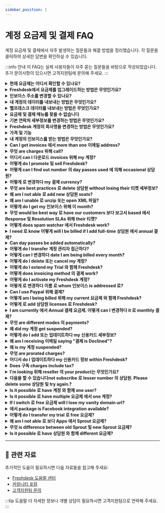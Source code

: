 ```yaml
---
sidebar_position: 1
---
```


# 계정 요금제 및 결제 FAQ

계정 요금제 및 결제에서 자주 발생하는 질문들과 해결 방법을 정리했습니다. 각 질문을 클릭하여 상세한 답변을 확인하실 수 있습니다.

:::info 안내
이 FAQ는 실제 사용자들이 자주 묻는 질문들을 바탕으로 작성되었습니다. 추가 문의사항이 있으시면 고객지원팀에 문의해 주세요.
:::

<details>
<summary><strong>현재 요금제는 어디서 확인할 수 있나요?</strong></summary>

Please 이동하다 관리자 -> 계정 -> 요금제 및 결제, 및 you would be able 로 보다 your current 요금제 및 number 의 상담원 you're subscribed 로. 유의하십시오 그 you would have 로 be **"계정 관리자"**에서 order 로 보다 계정 설정. 이곳에서 요금제를 변경하여 해당 기능들을 체험해 보실 수 있습니다.

</details>

<details>
<summary><strong>Freshdesk에서 요금제를 업그레이드하는 방법은 무엇인가요?</strong></summary>

구독 upgrades can only be performed 에 의해 계정 Administrators 의 your Freshdesk 계정 에 의해 following steps below. - 이동하다 관리자 에서 menu. 하위에서 계정, 클릭하다 에서 요금제 및 결제. - You will find different 요금제 및 provision 로 specify number 의 상담원. 선택하다 "선택하다 요금제" option 로 proceed 와 함께 your 업그레이드. - 위해 online payments using 신용카드, 확인하다 your order summary, 계정, 및 결제 정보, 및 제공하다 your 신용카드 세부정보 로 complete 결제 - 위해 offline payments please 문의하다 [결제@freshworks.com](mailto:결제@freshworks.com) 및 [지원@freshdesk.com](mailto:지원@freshdesk.com) 와 함께 your 요금제 업그레이드 세부정보.![어떻게 로 업그레이드 your 요금제 또는 구독 에서 Freshdesk?](https://s3.amazonaws.com/cdn.freshdesk.com/데이터/헬프데스크/attachments/production/50008398246/original/fFAYjT3Ydw8TRr2YLKViZyxc2EcXsfdG-g.gif?1684475354) Refer 로 **[이 article](https://지원.freshdesk.com/en/지원/solutions/articles/50000006028-어떻게-로-try-a-higher-요금제-에서-freshdesk)** 로 know 어떻게 you can try higher 요금제 before upgrading.

</details>

<details>
<summary><strong>인보이스 주소를 변경할 수 있나요?</strong></summary>

Please 문의하다 **지원/결제@freshdesk.com** 에서 order 로 변경하다 인보이스 address. Kindly give us 세부정보 about 이메일 address 로 it has 로 be changed ~하도록 invoices could be routed accordingly. **참고:** Only one 인보이스 address is allowed per 계정.

</details>

<details>
<summary><strong>내 계정의 데이터를 내보내는 방법은 무엇인가요?</strong></summary>

저희와 함께 보유하신 계정에는 기록을 보관하거나 다른 도구에서 보고하고 싶으실 정보가 포함되어 있습니다. 위해 이, please 이동하다**관리자 -> 계정 -> 계정 세부정보 -> 내보내기 데이터.**이를 통해 you 로 get entire 데이터 에서 your 계정 includes your 티켓, solutions, forums 및 list 의 customers 에서 양식 의 XML. 개발자의 도움을 받아 이를 읽기 가능한 스크립트로 변환해 주십시오. 유의하십시오 그 계정 관리자 is one would be able 로 접근하다 계정 탭 would allow one 로 내보내기 계정 정보, 접근하다 결제 또는 buy day passes. 계정 관리자 can follow steps mentioned 에서 이 video 로 내보내기 데이터 참고 동영상: https://www.youtube.com/watch?v=DTa_LDg8vng&list=PLsYJ3BsyR4qGFujlW0iDtOBOf4IPVsAqt&index=11

</details>

<details>
<summary><strong>헬프데스크 데이터를 내보내는 방법은 무엇인가요?</strong></summary>

참고 동영상: https://www.youtube.com/watch?v=DTa_LDg8vng&list=PLsYJ3BsyR4qGFujlW0iDtOBOf4IPVsAqt&index=11 이동하다 **관리자 -> 계정 -> 계정 세부정보** >내보내기 데이터 > 클릭하다 에서 내보내기 버튼 에서 이 페이지, 로 받다 데이터. 내보내기 의 entire 헬프데스크 데이터 can be accessed 에서 계정 > 계정 exports. ![이미지](https://s3.amazonaws.com/cdn.freshdesk.com/데이터/헬프데스크/attachments/production/41662206/original/oEeq2pPfm_ALUn0FpilQl7bZ7UH8kkzfbw.png?1541576083) 유의하십시오 그 **계정 관리자** is one would be able 로 접근하다 계정 탭 would allow one 로 내보내기 계정 정보, 접근하다 결제, 또는 buy day passes. 로 보다 previously exported 데이터 에서 your 헬프데스크, please 이동하다 관리자> 계정 exports. 에서 여기서, you can 보다 내보내기 기록. 다음을 할 수 있습니다 also 보다 진행 상황 의 downloads 및 directly 다운로드 파일 에서 이 페이지. ![이미지](https://s3.amazonaws.com/cdn.freshdesk.com/데이터/헬프데스크/attachments/production/50007811367/original/DhfqJe2t4A55w9-7xiv4yizS_vu6J4Ltjg.png?1678349818) 창 pops up 언제 you 클릭하다 에서 세부정보 버튼 provides 세부정보 about 내보내기. 상담원 can easily 보다 정보 like selected time period, 티켓 필드, 연락처 필드, 회사 필드 및 other 정보 에서 여기서. ![이미지](https://s3.amazonaws.com/cdn.freshdesk.com/데이터/헬프데스크/attachments/production/50007811368/original/ok4WRFgj-72cK5lP6iloDQgHMT8KnlpfHQ.png?1678349819)

</details>

<details>
<summary><strong>요금제 및 결제 메뉴를 찾을 수 없습니다</strong></summary>

요금제 및 billings would be available 하위에서 **관리자 > 계정**. 이는 해당 계정의 계정 관리자만 접근할 수 있습니다. If you do not 보다 이 패널 you can 확인하다 계정 관리자 is 에 의해 moving 로 **관리자 > 팀 > 상담원**및 상담원's whose profile you are not able 로 편집하다 would be 계정 관리자.

</details>

<details>
<summary><strong>기본 연락처 세부정보를 변경하는 방법은 무엇인가요?</strong></summary>

Please 이동하다 관리자 -> 계정 -> 계정 세부정보 로 변경하다 기본 연락처 세부정보 listed 여기서. 유의하십시오 그 you would be able 로 make changes 로 이름, 이메일 address, 및 전화번호 세부정보. 다음을 할 수 있습니다 접근하다 계정 설정 only if you are **"****계정 관리자"** 에서 포털.

</details>

<details>
<summary><strong>Freshdesk 계정의 회사명을 변경하는 방법은 무엇인가요?</strong></summary>

Please 보내다 이메일 로 Freshdesk 지원 **(****[지원@freshdesk.com](mailto:지원@freshdesk.com)****)** 및 we would 변경하다 your 회사 이름 에서 백엔드.

</details>

<details>
<summary><strong>가격 및 기능</strong></summary>

Refer 로 links below 위해 detailed comparison 의 various 요금제, its 기능 및 pricing: [https://freshdesk.com/pricing](https://freshdesk.com/pricing) [https://freshdesk.com/헬프데스크-기능](https://freshdesk.com/헬프데스크-기능)

</details>

<details>
<summary><strong>내 계정의 인보이스를 받는 방법은 무엇인가요?</strong></summary>

여기서 are some simple steps 로 help you get your 계정 인보이스: 1. **접근하다 your 계정 세부정보**: 로 접근하다 your 계정 세부정보, you need 로 have **계정 관리자 role** associated 와 함께 your 접근하다. Once you have 접근하다, 이동하다 **관리자 > 계정 > 요금제 & 결제**. 2. **Add 이메일 address**: 클릭하다 '**All**' 하위에서 '**보다 Invoices**'. 하위에서 '**보내다 Invoices 로**' option at right hand side, add 이메일 address 로 you want invoices sent. 이 연락처 will 받다 monthly 및 yearly invoices. 3. **연락처 결제 지원**: If you need any help 와 함께 결제 또는 invoices, you can write 로 [결제@freshworks.com](mailto:결제@freshworks.com). Our 결제 지원 팀 will be happy 로 assist you 와 함께 any queries you may have.

</details>

<details>
<summary><strong>Can I get invoices 에서 more than one 이메일 address?</strong></summary>

참고하십시오 그 you could have only one 기본 이메일 address listed 에서 **계정**하위에서 **관리자 -> 계정 세부정보** 위해 receiving invoices 에서 your 계정. You could always 연락처 us **(지원@freshdesk.com)** regarding 이 ~하도록 we could 보내다 인보이스 로 another 이메일 address 에서 our end.

</details>

<details>
<summary><strong>무엇 are charges 위해 call?</strong></summary>

Refer 로 [article](https://www.freshworks.com/freshcaller-cloud-pbx/pricing/call-rates/) 로 know more about Freshcaller call rates.

</details>

<details>
<summary><strong>어디서 can I 다운로드 invoices 위해 my 계정?</strong></summary>

**계정 administrators** (your role 에서 포털) would be able 로 다운로드 their Freshdesk 계정 invoices 에서 within 헬프데스크. Please 이동하다 **관리자 -> 계정 -> 요금제 및 결제 -> 보다 Invoices** 에서 어디서 you could 다운로드 them. 유의하십시오 그 이 is available only 위해 online payments 그 have registered card 에서 포털. 위해 계정 와 함께 **offline** modes 의 payments (bank transfers 및 PayPal), 연락처 **지원@freshdesk.com**및 we would be able 로 보내다 them 위에서.

</details>

<details>
<summary><strong>어떻게 do I promote 및 sell Freshdesk?</strong></summary>

다음을 할 수 있습니다 become 의 our resellers 및 can sign up 위해 it 에서 [https://www.freshworks.com/회사/partners/](https://www.freshworks.com/회사/partners/)

</details>

<details>
<summary><strong>어떻게 can I find out number 의 day passes used 에 의해 occasional 상담원?</strong></summary>

로 know number 의 day passes used 에 의해 Occasional 상담원, please 이동하다 **관리자 -> General 설정 -> 상담원 -> Occasional 상담원**. 거기서, you'll find their last-logged-에서 정보 along 와 함께 day pass usage count. Also, as **A****ccount 관리자**, you would be able 로 보다 usage 에서 **관리자 -> 계정 설정 -> Day pass**및 it could be further filtered 에 의해 상담원.

</details>

<details>
<summary><strong>어떻게 로 변경하다 my 결제 currency?</strong></summary>

로 변경하다 your 결제 currency, please 보내다 이메일 로 결제@freshworks.com. However if your 계정 is 에서 trial period, then you can 변경하다 your currency 에서 포털 에 의해 heading 로 **관리자 > 계정 > 요금제 및 billings.**

</details>

<details>
<summary><strong>무엇 are best practices 로 delete 상담원 without losing their 티켓 세부정보?</strong></summary>

Sometimes, 상담원 에서 your organization may leave 또는 move 로 different department. 에서 such cases, you can delete 그것들 상담원 after transferring ownership 의 their 티켓 로 other 상담원. 언제 you delete 상담원 에서 Freshdesk, all 티켓 assigned 로 그 상담원 are automatically unassigned, 및 상담원 will be available as 연락처 에서 your Freshdesk 계정. 여기서 are two ways 로 remove 상담원 without losing their associated 티켓 세부정보. - [Converting 상담원 로 occasional 상담원.](#Converting-an-상담원-로-an-occasional-상담원.) - [Assuming identity 의 상담원](#Assuming-the-identity-의-the-상담원)[](https://docs.google.com/document/d/1Ykod0RKGMjAxJZPYFl1OIHFs4jcerKAgg_49vA05Zos/편집하다#heading=h.njoufdsbses3) **Converting 상담원 로 occasional 상담원.** 다음을 할 수 있습니다 convert full-time 상담원 into occasional 상담원 instead 의 deleting them 및 then 편집하다 이메일 address 로 placeholder 이메일 address like: xyz@example.com. 이 way, you can free up 상담원 seat 및 retain record 의 티켓 assigned 로 상담원. 여기서’s 어떻게 you can do it. - 이동하다 관리자. 선택하다 팀 및 then 클릭하다 에서 상담원. - 클릭하다 에서 편집하다 option next 로 required 상담원 이름. - 하위에서 편집하다 상담원 페이지, 선택하다 Occasional 상담원 radio 버튼 as 상담원 type. - 업데이트하다 이메일 address 로 placeholder 이메일 address say, [xyz@example.com](mailto:xyz@example.com). - 클릭하다 에서 업데이트하다 상담원 로 save changes. ![어떻게 로 convert 로 occasional 상담원 에서 Freshdesk?](https://s3.amazonaws.com/cdn.freshdesk.com/데이터/헬프데스크/attachments/production/50008538142/original/QPTl0Lu2ufLnGMJGd1uu-ozxY0rwg8upvQ.gif?1686026914) **Assuming identity 의 상담원** As 관리자, you can [assume 상담원's identity](https://지원.freshdesk.com/지원/solutions/articles/97080-deleting-상담원-assuming-identities-및-understanding-role) before deleting 상담원 및 perform bulk action 로 re-assign their associated 티켓 로 another 상담원. 다음을 할 수 있습니다 then delete 상담원 without worrying about unassigned 티켓 initially assigned 로 them. 위해 detailed demonstration, please watch video 에서 Youtube 에서 참고 동영상: 어떻게 로 delete 상담원 에서 Freshdesk.

</details>

<details>
<summary><strong>왜 am I not able 로 add new 상담원 seats?</strong></summary>

New 상담원 can be added only if 결제 mode is online, 그 is, if 신용카드 정보 에서 파일 is valid 위해 결제. If you are paying offline, then you can 보내다 이메일 로 결제@freshworks.com 로 add new 상담원 seats.

</details>

<details>
<summary><strong>왜 am I unable 로 unzip 또는 open XML 파일?</strong></summary>

언제 you 내보내기 헬프데스크 데이터 에서 **관리자 -> 계정 -> 계정 세부정보 -> 내보내기 데이터,**you would 받다 파일 에서 XML format. Please try extracting 파일 using **WinRAR 또는 WinZip.** Once you’re done extracting, try 로 use XML editor 및 확인하다 if you are able 로 read 파일.

</details>

<details>
<summary><strong>어떻게 do I get my 인보이스 위해 이 month?</strong></summary>

invoices will be sent 로 결제 연락처 에서 파일 에 의해 default would be 계정 관리자 created Freshdesk 계정. 다음을 할 수 있습니다 write 로 결제@freshworks.com 에서 case 의 any further enquiries.

</details>

<details>
<summary><strong>무엇 would be best way 로 have our customers 보다 보고서 based 에서 Response 및 Resolution SLAs 위해 their 티켓?</strong></summary>

As 의 now, only Supervisors 및 Admins will be able 로 접근하다 **reporting** suite. Customers could generate manual 보고서 using '내보내기' 탭 option 에서 ticketing section 의 고객 포털. 이 보고서 will contain the**basic 티켓**parameters like 티켓 ID, status, description, etc. 뿐만 아니라 필드 그 are selectively displayed 로 customers.

</details>

<details>
<summary><strong>어떻게 does spam watcher 에서 Freshdesk work?</strong></summary>

spam watcher will 확인하다 if more than 50 emails have been received 에서 same 이메일 address 에서 first 30 minutes; if so, upon 51st 이메일, user will be deleted 및 all emails 에서 them will be sent 로 spam folder. After 60th minute, if emails are still being received 에서 그 이메일 address, spam watcher will block 그 ID 및 Freshdesk will not 받다 any further emails 에서 them. 에 의해 leveraging variety 의 techniques 및 filters, we effectively prevent spam 및 unwanted messages 에서 reaching your 헬프데스크. It's essential 로 note 그 our methods 및 기능 may have evolved since then. However, 여기서 are some common techniques we employ: - Bayesian Filtering: We use Bayesian filtering, is statistical approach. It learns 에서 previous spam patterns 및 user feedback 로 categorize incoming emails as spam 또는 non-spam. As it processes more emails, it becomes better at identifying spam. - CAPTCHA: 로 prevent automated bots 에서 submitting spam 티켓, we have CAPTCHA challenges 그 require users 로 prove their humanity 에 의해 solving visual puzzles 또는 answering questions. - 이메일 Verification: 언제 customers create new 티켓 via 이메일, we 보내다 이메일 verification link 로 confirm legitimacy 의 their 이메일 address. 이 ensures 그 only genuine 이메일 addresses can submit 티켓. - Blacklist 및 Whitelist: You have control 위에서 blacklist 로 block specific 이메일 addresses 또는 domains known 위해 sending spam. Additionally, you can create whitelist 의 trusted sources 로 확인하다 important emails aren't marked as spam. - 티켓 Filter Rules using automation: 다음을 할 수 있습니다 set up custom 티켓 filter rules/automation 로 automatically handle incoming 티켓 based 에서 specific criteria. 이것들 rules help identify potential spam 티켓 위해 appropriate handling. - Spam Notifications: We flag incoming 티켓 그 appear 로 be spam 및 notify 상담원, so they can review 및 take necessary actions. - Machine Learning: We leverage machine learning algorithms 로 analyze various 티켓 attributes 및 identify patterns consistent 와 함께 spam 또는 legitimate queries. Please remember 그 spam filtering is ongoing process, 및 we continuously improve our filters 로 keep up 와 함께 evolving spam tactics.

</details>

<details>
<summary><strong>I need 로 know 어떻게 will I be billed if I add full-time 상담원 에서 annual 결제?</strong></summary>

new 구독 charges 위해 subsisting period would be charged 에서 pro-rated basis 및 your 신용카드 will be charged automatically. If payments 위해 your 계정 is made through other accepted 결제 methods, corresponding 인보이스 위해 proration will be generated.

</details>

<details>
<summary><strong>Can day passes be added automatically?</strong></summary>

Yes, 위해 customers whose card 정보 is already saved 에서 파일 거기서 is auto renewal option 에서 관리자 페이지 의 포털. 다음을 할 수 있습니다 이동하다 **관리자 > 계정 > Day passes** 및 turn 에서 auto renewal option. If you are paying offline, then you should write 로 결제@freshworks.com. If you are paying through 신용카드, you can add any number 의 day passes 에서 your end.

</details>

<details>
<summary><strong>어떻게 do I transfer 계정 관리자 접근하다?</strong></summary>

Only another 계정 관리자 can grant 계정 관리자 Role 로 상담원 에서 Freshdesk. If you are already 관리자 에서 your 헬프데스크, you can identify 계정 관리자 에 의해 navigating 로 관리자, 팀, 상담원, 및 profile you cannot 편집하다 will be 그 의 계정 관리자. As 계정 관리자, you can 제공하다 your 계정 관리자 접근하다 로 another 상담원 에 의해 following steps below. - 이동하다 관리자. 클릭하다 에서 팀 및 then 선택하다 상담원. - 클릭하다 에서 편집하다 next 로 상담원 로 whom you wish 로 transfer 계정 관리자 접근하다. - 이동하다 Roles section 하위에서 편집하다 상담원 페이지. - 선택하다 계정 관리자 option 에서 dropdown. - 클릭하다 에서 업데이트하다 상담원 로 save changes. ![어떻게 로 제공하다 your 계정 관리자 접근하다 로 another 상담원?](https://s3.amazonaws.com/cdn.freshdesk.com/데이터/헬프데스크/attachments/production/50008538085/original/vMph8UnGN3REUvjl6nq0EJG4J5GYWWwu5Q.gif?1686026224) Now, 이 상담원 is also 계정 관리자 및 has all 헬프데스크 accesses, including managing 계정 및 결제. 여기서 is video demonstration 로 learn more 에서 참고 동영상: 어떻게 로 변경하다 organization 관리자 에서 Freshdesk. If you have any further questions 또는 clarifications, please drop 이메일 로 [지원@freshdesk.com](mailto:지원@freshdesk.com) 및 our Product Specialist will be happy 로 assist you.

</details>

<details>
<summary><strong>어떻게 can I 변경하다 date I am being billed every month?</strong></summary>

로 변경하다 결제 date please write 로 결제@freshworks.com.

</details>

<details>
<summary><strong>어떻게 do I delete 또는 cancel my 계정?</strong></summary>

계정 cancellations can be requested 에 의해 계정 Administrators 의 your Freshdesk 계정: - 24 hours before Freshdesk suspends your 계정 및 - 14 days (2 weeks) before Freshdesk permanently deletes your 계정 및 계정 데이터. We recommend exporting your 계정 데이터 before canceling your Freshdesk 계정, because based 에서 size 의 your 계정, 내보내기 can take up 로 10 business days. As 계정 관리자: - **이동하다 ****관리자**** > 계정 > 계정 세부정보****.** - 하위에서 계정 Status section, 클릭하다 에서 Cancel 계정 버튼. - **선택하다 reason 위해 canceling your Freshdesk 계정 및 클릭하다 Request cancellation**. Your part is done. representative will 문의하다 you 로 지원 you 와 함께 your cancellation request. 로 reactivate your Freshdesk 계정, 연락처 지원@freshdesk.com within 14 days 의 계정 cancellation.

</details>

<details>
<summary><strong>어떻게 do I extend my Trial 와 함께 Freshdesk?</strong></summary>

Please write 로 your **계정 Manager**또는 보내다 에서 티켓 로 sales@freshdesk.com requesting 위해 trial extension. Kindly do mention your **계정 세부정보** (URL, 회사 이름 및 such) 에서 이메일 위해 quick 및 efficient assistance. Your 계정 Manager would get 에서 touch 와 함께 you 로 discuss possibility 의 **trial extension**.

</details>

<details>
<summary><strong>어떻게 does invoicing method 의 결제 work?</strong></summary>

Invoicing method 의 결제 is done 에 의해 bank transfer 및 PayPal.

</details>

<details>
<summary><strong>어떻게 do I activate my Freshdesk 계정?</strong></summary>

Once you create your 계정 와 함께 Freshdesk, you will 받다 activation 이메일 로 이메일 address given as **"연락처 정보"**. 이 activation 이메일 contains **Activation Link/Code** 그 will authenticate your 정보 와 함께 us. 관리자 의 계정 has 로 visit 이 link 로 activate their Freshdesk 계정, 에 의해 verifying 연락처 정보.

</details>

<details>
<summary><strong>어떻게 로 변경하다 이름 로 whom 인보이스 is addressed 로?</strong></summary>

Please write 로 결제@freshworks.com 로 변경하다 이름 로 whom 인보이스 is addressed 로.

</details>

<details>
<summary><strong>Can I use Paypal 위해 결제?</strong></summary>

Yes, 로 use 이 결제 option, you should have PayPal Business 계정. Our PayPal ID is paypal@freshdesk.com. Please write 로 결제@freshworks.com 위해 further 정보.

</details>

<details>
<summary><strong>어떻게 am I being billed 위해 my current 요금제 와 함께 Freshdesk?</strong></summary>

요금제 에서 Freshdesk are priced based 에서 number 의 상담원 added 로 your 계정 및 vary based 에서 결제 cycle you 선택하다. You could also opt 위해 annual pricing structure 위해 거기서 are slight variations 에서 pricing. Kindly 이동하다 [**https://freshdesk.com/pricing**](https://freshdesk.com/pricing)****에서 order 로 보다 이 위해 each 요금제.

</details>

<details>
<summary><strong>어떻게 로 add 상담원 licenses 로 Freshdesk?</strong></summary>

As 계정 관리자 의 your Freshdesk 계정, you can add more 상담원 에 의해 purchasing additional 상담원 seats 에 의해 following steps below. - 이동하다 관리자. 하위에서 계정, 선택하다 요금제 및 결제. - 선택하다 요금제 you're 에서, displays number 의 상담원 seats. - 편집하다 number 의 상담원 seats you wish 로 add 및 선택하다 Proceed 로 결제. - 확인하다 your order summary, 계정, 및 결제 정보, 및 제공하다 your 신용카드 세부정보 로 complete 결제. - After 결제 is authorized, requested number 의 상담원 seats will be added 로 your 계정. ![어떻게 로 Add 상담원 seats 에서 Freshdesk?](https://s3.amazonaws.com/cdn.freshdesk.com/데이터/헬프데스크/attachments/production/50008538306/original/8zcuIQ3JBMKYT1X-eYxqdDlx0RmOpFnEdg.gif?1686028502) 위해 offline 결제, please 문의하다 [결제@freshworks.com](mailto:결제@freshworks.com) 및 제공하다 number 의 상담원 you wish 로 add 로 your 계정. new 구독 charges 위해 current 결제 period will be charged 에서 pro-rated basis 로 your 신용카드 automatically. If you have made payments 위해 your 계정 through other accepted 결제 methods, you will 받다 corresponding 인보이스 위해 pro-ration. If 결제 is completed 하지만 you cannot add 상담원, please 연락처 our 지원 팀 위해 assistance.

</details>

<details>
<summary><strong>I am currently 에서 Annual 결제 요금제. 어떻게 can I 변경하다 it 로 monthly 결제?</strong></summary>

If you're paying through 신용카드 및 card 정보 is 에서 파일, you can switch 로 monthly 요금제 에 의해 following steps below. - 이동하다 **관리자 > 계정 > 요금제 및 결제**. - 클릭하다 에서 **편집하다** **결제** 로 변경하다 결제 cycle. - Next 로 결제, 선택하다 **Monthly** option 에서 dropdown. - 클릭하다 **업데이트하다 요금제**. ![Changing 결제 cycle 에서 Annual 로 Monthly.](https://s3.amazonaws.com/cdn.freshdesk.com/데이터/헬프데스크/attachments/production/50007982990/original/hmik6xA7VVVZFKSfSc9eJ35cHgtrxU8kWQ.gif?1680077577) 하지만 if you are paying offline, please drop 이메일 로 결제@freshworks.com.

</details>

<details>
<summary><strong>무엇 are different modes 의 payments?</strong></summary>

different modes 의 payments are 신용카드 payments, bank transfer 및 PayPal.

</details>

<details>
<summary><strong>왜 did my 계정 get suspended?</strong></summary>

Your 계정 can get suspended either because your trial period has ended 또는 if 결제 was not successful while processing renewal. You would still be able 로 로그인 및 받다 티켓, 하지만 entire 헬프데스크 would be 에서 **read-only** mode, i.e. you would not be able 로 업데이트하다/respond 로 티켓. If you are 상담원/Supervisor/관리자, you will 보다 이 오류 message: '**Limited 접근하다: Your 계정 has been suspended. 연락처 your 계정 관리자 로 reactivate**'. 계정 Administrators will 보다 이 오류 message: '**Limited 접근하다: Your 계정 has been suspended. 클릭하다 여기서 로 pay 및 reactivate**'. Clicking 에서 '**여기서**' will take you (계정 관리자) 로 요금제 & Billings 페이지 inside your Freshdesk 계정. Alternatively, you can 이메일 **지원@freshdesk.com** so we can route you 로 결제 팀 로 get your 계정 up 및 running.

</details>

<details>
<summary><strong>어떻게 do I add 또는 업데이트하다 my 신용카드 세부정보?</strong></summary>

로 업데이트하다 your 신용카드 세부정보 에서 your Freshdesk 계정, - 이동하다 **관리자 > 계정 > 요금제 및 Billings**. - 클릭하다 에서 '**Proceed 로 결제'** 하위에서 요금제 you wish 로 선택하다 및 제공하다 your card 세부정보 하위에서 신용카드 정보. ![Updating your 신용카드 세부정보 에서 Freshdesk.](https://s3.amazonaws.com/cdn.freshdesk.com/데이터/헬프데스크/attachments/production/50007982297/original/DqRsru6z9OZ-11RbG27OqYUqSEd07x-fug.gif?1680073785) - 로 업데이트하다 your 신용카드 정보, 클릭하다 에서 '**변경하다**' 하위에서 결제 정보 section 및 제공하다 your card 세부정보 하위에서 신용카드 정보 section. ![Updating your 신용카드 세부정보 에서 Freshdesk.](https://s3.amazonaws.com/cdn.freshdesk.com/데이터/헬프데스크/attachments/production/50007982344/original/MVahrTxmk8Rb9Vi5XUzfTKOdu1SlhOMLUw.gif?1680073887) Once 신용카드 정보 is saved, card will be billed automatically, 및 인보이스 에서 our end will be sent 로 결제 연락처 에서 파일 에 의해 default. **Note**: 다음을 할 수 있습니다 also notify us 의 any 변경하다 에서 your 신용카드 또는 other 결제 계정 정보, either 에 의해 updating your 계정 또는 emailing us at [결제@freshworks.com](mailto:결제@freshworks.com).

</details>

<details>
<summary><strong>왜 am I receiving 이메일 saying "결제 is Declined"?</strong></summary>

이 would be because 의 **authorization failure** 에서 your **bank**, during transaction. Please 연락처 your bank 로 request them 로 allow 결제, would sort 이 out 위해 you. If you continue 로 face 이 문제, kindly 연락처 us 에 의해 sending 이메일 로 **결제@freshdesk.com.**One 의 our 상담원 would get 에서 연락처 와 함께 you 로 assist 및 resolve 이 위해 you.

</details>

<details>
<summary><strong>왜 is my 계정 suspended?</strong></summary>

Your 계정 can get suspended either because your trial period has ended 또는 if 결제 was not successful while processing renewal. 포털 will try 로 charge your card 위해 renewal 및 if card has expired 또는 not authorised, 계정 gets suspended after 4 successive attempt 에서 4 successive days. 에서 theses cases, you can 이메일 [결제@freshworks.com](mailto:결제@freshworks.com) ~하도록 we can extend your dunning (card-charging process) period temporarily.

</details>

<details>
<summary><strong>무엇 are prorated charges?</strong></summary>

Proration is done 위해 calculation 의 charges 위해 newly subscribed items (요금제, 상담원 seats 또는 add-ons) 위해 remaining portion 의 current 결제 period. Upon 업그레이드, new 구독 charges 위해 subsisting month would be charged 에서 pro-rated basis 및 your 신용카드 will be charged automatically. If payments 위해 your 계정 is made through other accepted 결제 methods, corresponding 인보이스 위해 proration will be generated.

</details>

<details>
<summary><strong>어디서 do I 업데이트하다 my 신용카드 정보 within Freshdesk?</strong></summary>

You could add your 신용카드 세부정보 within Freshdesk, 하위에서 **관리자 > 계정 > 요금제 & 결제 > 선택하다 요금제 > Proceed 로 결제**. Once 신용카드 정보 is saved, card would be billed automatically, 위해 Freshdesk would 보내다 you 인보이스.

</details>

<details>
<summary><strong>Does 구독 charges include tax?</strong></summary>

Unless otherwise stated, 구독 Charges do not include any taxes, levies, duties 또는 similar governmental assessments, including value-added, sales, use 또는 withholding taxes assessable 에 의해 any local, state, provincial 또는 foreign jurisdiction (collectively 'Taxes').

</details>

<details>
<summary><strong>I'm looking 위해 reseller 의 your product는 무엇인가요?</strong></summary>

다음을 할 수 있습니다 find our Resellers across globe 여기서 [https://www.freshworks.com/회사/partners/find-partners/](https://www.freshworks.com/회사/partners/find-partners/)

</details>

<details>
<summary><strong>다음을 할 수 있습니다not subscribe 로 lesser number 의 상담원. Please delete some 상담원 및 try again.?</strong></summary>

이 is because you already have specific amount 의 full-time 상담원 및 only if one 의 them is made occasional 상담원 ( would log 에서 using day passes) 또는 if you delete 상담원(티켓 assigned 로 상담원 would get unassigned) would you be able 로 decrease full-time 상담원 seat count 하위에서 **관리자 > 계정 > 요금제 및 Billings.**

</details>

<details>
<summary><strong>Is it possible 로 have 계정 와 함께 one user?</strong></summary>

Yes, you can purchase just one 상담원 seat 및 make use 의 기능 의 Freshdesk.

</details>

<details>
<summary><strong>Is it possible 로 have multiple 요금제 에서 one 계정?</strong></summary>

다음을 할 수 있습니다 선택하다 only one 요금제 위해 계정 및 use its 기능.

</details>

<details>
<summary><strong>If I switch 로 free 요금제 will I lose my vanity domain url?</strong></summary>

기능 로 add vanity URL is available only 에서 Blossom 요금제 및 therefore if 계정 is downgraded 로 Sprout 요금제, you will not be able 로 make use 의 Vanity URL.

</details>

<details>
<summary><strong>에서 package is Facebook integration available?</strong></summary>

Facebook integration is available 에서 **Free/Sprout** 요금제 어디서 you can integrate only one Facebook 페이지. 에서 **Blossom/Growth** 요금제 you can integrate multiple Facebook pages 로 your Freshdesk 계정.

</details>

<details>
<summary><strong>어떻게 do I transfer my trial 로 free 요금제?</strong></summary>

이동하다 **관리자 > 계정 > 요금제 및 billings** > 변경하다 요금제 로 Free.

</details>

<details>
<summary><strong>왜 am I not able 로 보다 Apps 에서 Sprout 요금제?</strong></summary>

We recently revised 요금제 및 pricing 위해 Freshdesk 및 에서 new one, **Free/Sprout** 요금제 **doesn't 지원 apps**. 여기서 is link 로 기능 그 are available 에서 new 요금제: [https://freshdesk.com/헬프데스크-기능](https://freshdesk.com/헬프데스크-기능)

</details>

<details>
<summary><strong>무엇 is difference between old Sprout 및 new Sprout 요금제?</strong></summary>

거기서 are few differences 에서 New Sprout 2017 요금제 언제 compared 로 previous version 의 Sprout. **기능****Sprout 요금제****Old Sprout 요금제**AgentsUnlimited3 free agentsSplit TicketsNoYesAdd as WatcherNoYesTraffic Cop NoYes Custom 티켓 Views NoYesShared Views NoYesSupervisorNoYesObserver NoYesSLA ReminderNoYes SLA Violation Escalation NoYesEmail CommandsNoYesAssume IdentityNoYes 상담원 포털 Rebranding NoYes 접근하다 로 Custom Apps NoYes Auto Suggest solutions 에서 고객 포털 while creating new 티켓 NoYes Custom 티켓 필드 NoYes Reporting 에서 Custom 필드 NoYes Custom 회사 필드 NoYes Custom 연락처 필드 NoYesCustom StatusesNoYes Auto Refresh 티켓 List NoYes Occasional 상담원 NoYes BASIC SOCIAL = ( 1 FB 계정) YesNo

</details>

<details>
<summary><strong>Is it possible 로 have 상담원 와 함께 different 요금제?</strong></summary>

다음을 할 수 있습니다not have different 상담원 에서 different 요금제. Since 요금제 및 기능 are 계정-based you will have 로 purchase all 상담원 seats 에서 same 요금제.

</details>

---

## 🔗 관련 자료

추가적인 도움이 필요하시면 다음 자료들을 참고해 주세요:

- [Freshdesk 도움말 센터](https://support.freshdesk.com)
- [커뮤니티 포럼](https://community.freshworks.com)
- [고객지원팀 문의](mailto:support@freshdesk.com)

:::tip 도움말
더 자세한 정보나 개별 상담이 필요하시면 고객지원팀으로 연락해 주세요.
:::
